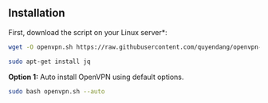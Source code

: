 ## Installation

First, download the script on your Linux server\*:

```bash
wget -O openvpn.sh https://raw.githubusercontent.com/quyendang/openvpn-install/master/openvpn-install.sh
```

```bash
sudo apt-get install jq
```

**Option 1:** Auto install OpenVPN using default options.

```bash
sudo bash openvpn.sh --auto
```

